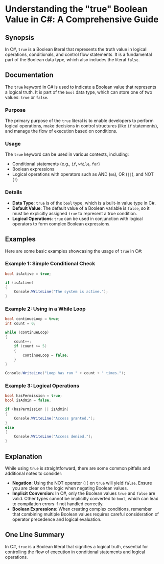 <!--
Meta Description: # Understanding the "true" Boolean Value in C#: A Comprehensive Guide ## Synopsis In C#, `true` is a Boolean literal that represents the truth value i...
Meta Keywords: true, boolean, logical, false, bool
-->

# Understanding the "true" Boolean Value in C#: A Comprehensive Guide

## Synopsis
In C#, `true` is a Boolean literal that represents the truth value in logical operations, conditionals, and control flow statements. It is a fundamental part of the Boolean data type, which also includes the literal `false`.

## Documentation
The `true` keyword in C# is used to indicate a Boolean value that represents a logical truth. It is part of the `bool` data type, which can store one of two values: `true` or `false`. 

### Purpose
The primary purpose of the `true` literal is to enable developers to perform logical operations, make decisions in control structures (like `if` statements), and manage the flow of execution based on conditions.

### Usage
The `true` keyword can be used in various contexts, including:
- Conditional statements (e.g., `if`, `while`, `for`)
- Boolean expressions
- Logical operations with operators such as AND (`&&`), OR (`||`), and NOT (`!`)

### Details
- **Data Type**: `true` is of the `bool` type, which is a built-in value type in C#.
- **Default Value**: The default value of a Boolean variable is `false`, so it must be explicitly assigned `true` to represent a true condition.
- **Logical Operations**: `true` can be used in conjunction with logical operators to form complex Boolean expressions.

## Examples
Here are some basic examples showcasing the usage of `true` in C#:

### Example 1: Simple Conditional Check
```csharp
bool isActive = true;

if (isActive)
{
    Console.WriteLine("The system is active.");
}
```

### Example 2: Using in a While Loop
```csharp
bool continueLoop = true;
int count = 0;

while (continueLoop)
{
    count++;
    if (count >= 5)
    {
        continueLoop = false;
    }
}

Console.WriteLine("Loop has run " + count + " times.");
```

### Example 3: Logical Operations
```csharp
bool hasPermission = true;
bool isAdmin = false;

if (hasPermission || isAdmin)
{
    Console.WriteLine("Access granted.");
}
else
{
    Console.WriteLine("Access denied.");
}
```

## Explanation
While using `true` is straightforward, there are some common pitfalls and additional notes to consider:

- **Negation**: Using the NOT operator (`!`) on `true` will yield `false`. Ensure you are clear on the logic when negating Boolean values.
- **Implicit Conversion**: In C#, only the Boolean values `true` and `false` are valid. Other types cannot be implicitly converted to `bool`, which can lead to compilation errors if not handled correctly.
- **Boolean Expressions**: When creating complex conditions, remember that combining multiple Boolean values requires careful consideration of operator precedence and logical evaluation.

## One Line Summary
In C#, `true` is a Boolean literal that signifies a logical truth, essential for controlling the flow of execution in conditional statements and logical operations.